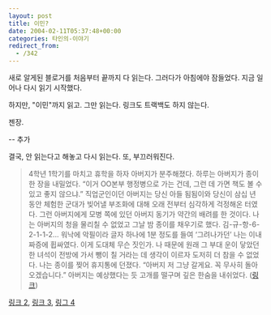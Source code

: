 ```yaml
---
layout: post
title: 이민?
date: 2004-02-11T05:37:48+00:00
categories: 타인의-이야기
redirect_from:
  - /342
---
```


새로 알게된 블로거를 처음부터 끝까지 다 읽는다. 그러다가 아침에야 잠들었다. 지금 일어나 다시 읽기 시작했다.

하지만, "이민"까지 읽고. 그만 읽는다. 링크도 트랙백도 하지 않는다.

젠장.

-- 추가

결국, 안 읽는다고 해놓고 다시 읽는다. 또, 부끄러워진다.

> 4학년 1학기를 마치고 휴학을 하자 아버지가 분주해졌다. 하루는 아버지가 종이 한 장을 내밀었다. “이거 OO본부 행정병으로 가는 건데, 그런 데 가면 책도 볼 수 있고 좋지 않으냐.” 직업군인이던 아버지는 당신 아들 됨됨이와 당신이 삼십 년 동안 체험한 군대가 빚어낼 부조화에 대해 오래 전부터 심각하게 걱정해온 터였다. 그런 아버지에게 모병 쪽에 있던 아버지 동기가 약간의 배려를 한 것이다. 나는 아버지의 청을 물리칠 수 없었고 그날 밤 종이를 채우기로 했다. 김-규-항-6-2-1-1-2... 워낙에 악필이라 글자 하나에 1분 정도를 들여 ‘그려나가던’ 나는 이내 짜증에 휩싸였다. 이게 도대체 무슨 짓인가. 나 때문에 원래 그 부대 운이 닿았던 한 녀석이 전방에 가서 뺑이 칠 거라는 데 생각이 이르자 도저히 더 참을 수 없었다. 나는 종이를 찢어 휴지통에 던졌다. “아버지 저 그냥 갈게요. 꼭 무사히 돌아오겠습니다.” 아버지는 예상했다는 듯 고개를 떨구며 깊은 한숨을 내쉬었다. (<a href="http://gyuhang.net/archives/1999/05/19@04:33PM.html" target="bb">링크</a>)

<a href="http://gyuhang.net/archives/1998/12/15@12:21PM.html" target="bb">링크 2</a>, <a href="http://gyuhang.net/archives/1998/11/03@04:19PM.html" target="bb">링크 3</a>, <a href="http://gyuhang.net/archives/1998/08/25@04:16PM.html" target="bb">링그 4</a>
